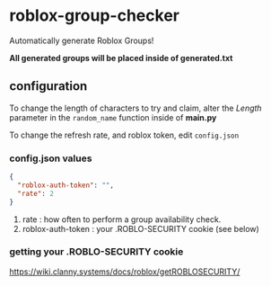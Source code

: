# roblox-group-checker

Automatically generate Roblox Groups!

**All generated groups will be placed inside of generated.txt**

## configuration

To change the length of characters to try and claim, alter the *Length* parameter in the `random_name` function inside of **main.py**

To change the refresh rate, and roblox token, edit `config.json`

### config.json values

```json
{
  "roblox-auth-token": "",
  "rate": 2
}
```

1. rate : how often to perform a group availability check.
2. roblox-auth-token : your .ROBLO-SECURITY cookie (see below)

### getting your .ROBLO-SECURITY cookie

https://wiki.clanny.systems/docs/roblox/getROBLOSECURITY/
